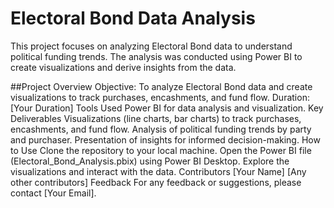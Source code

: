 
# Electoral Bond Data Analysis
This project focuses on analyzing Electoral Bond data to understand political funding trends. The analysis was conducted using Power BI to create visualizations and derive insights from the data.

##Project Overview
Objective: To analyze Electoral Bond data and create visualizations to track purchases, encashments, and fund flow.
Duration: [Your Duration]
Tools Used
Power BI for data analysis and visualization.
Key Deliverables
Visualizations (line charts, bar charts) to track purchases, encashments, and fund flow.
Analysis of political funding trends by party and purchaser.
Presentation of insights for informed decision-making.
How to Use
Clone the repository to your local machine.
Open the Power BI file (Electoral_Bond_Analysis.pbix) using Power BI Desktop.
Explore the visualizations and interact with the data.
Contributors
[Your Name]
[Any other contributors]
Feedback
For any feedback or suggestions, please contact [Your Email].
